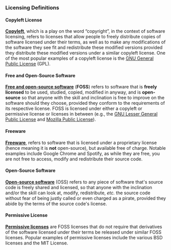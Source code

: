 ### Licensing Definitions
#### Copyleft License
[**Copyleft**](https://en.wikipedia.org/wiki/Copyleft), which is a play on the word &ldquo;copyright&rdquo;, in the context of software licensing, refers to licenses that allow people to freely distribute copies of software licensed under their terms, as well as to make any modifications of the software they see fit and redistribute these modified versions provided they distribute these modified versions under a similar copyleft license. One of the most popular examples of a copyleft license is the [GNU General Public License](https://en.wikipedia.org/wiki/GNU_General_Public_License) (GPL).

#### Free and Open-Source Software
[**Free and open-source software**](https://en.wikipedia.org/wiki/Free_and_open-source_software) (**FOSS**) refers to software that is **freely licensed** to be used, studied, copied, modified in anyway, and is **open-source** so that anyone with the skill and inclination is free to improve on the software should they choose, provided they conform to the requirements of its respective license. FOSS is licensed under either a copyleft or permissive license or licenses in between (e.g., the [GNU Lesser General Public License](https://en.wikipedia.org/wiki/GNU_Lesser_General_Public_License) and [Mozilla Public License](https://en.wikipedia.org/wiki/Mozilla_Public_License)).

#### Freeware
[**Freeware**](https://en.wikipedia.org/wiki/Freeware), refers to software that is licensed under a proprietary license (hence meaning it is **not** open-source), but available free of charge. Notable examples include Google Chrome and Spotify, as while they are free, you are not free to access, modify and redistribute their source code.

#### Open-Source Software
[**Open-source software**](https://en.wikipedia.org/wiki/Open-source_software) (OSS) refers to any piece of software that's source code is freely shared and licensed, so that anyone with the inclination and/or the skill can look at, modify, redistribute, *etc.* the source code without fear of being justly called or even charged as a pirate, provided they abide by the terms of the source code's license.

#### Permissive License
[**Permissive licenses**](https://en.wikipedia.org/wiki/Permissive_license) are FOSS licenses that do not require that derivatives of the software licensed under their terms be released under similar FOSS licenses. Popular examples of permissive licenses include the various BSD licenses and the MIT License.
